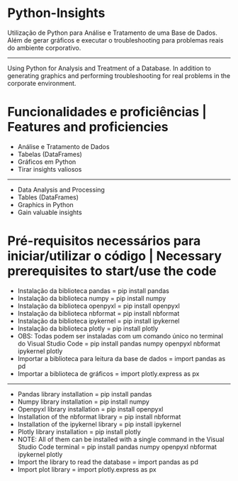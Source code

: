 # Python-Insights
Utilização de Python para Análise e Tratamento de uma Base de Dados. Além de gerar gráficos e executar o troubleshooting para problemas reais do ambiente corporativo.
______________________________________________________________________________________________________________________________________________________________________
Using Python for Analysis and Treatment of a Database. In addition to generating graphics and performing troubleshooting for real problems in the corporate environment.

# Funcionalidades e proficiências | Features and proficiencies
- Análise e Tratamento de Dados
- Tabelas (DataFrames)
- Gráficos em Python
- Tirar insights valiosos
______________________________________________________________________________________________________________________________________________________________________
- Data Analysis and Processing
- Tables (DataFrames)
- Graphics in Python
- Gain valuable insights 
# Pré-requisitos necessários para iniciar/utilizar o código | Necessary prerequisites to start/use the code
- Instalação da biblioteca pandas = pip install pandas 
- Instalação da biblioteca numpy = pip install numpy
- Instalação da biblioteca openpyxl = pip install openpyxl
- Instalação da biblioteca nbformat = pip install nbformat
- Instalação da biblioteca ipykernel = pip install ipykernel
- Instalação da biblioteca plotly = pip install plotly
- OBS: Todas podem ser instaladas com um comando único no terminal do Visual Studio Code = pip install pandas numpy openpyxl nbformat ipykernel plotly 
- Importar a biblioteca para leitura da base de dados = import pandas as pd
- Importar a biblioteca de gráficos = import plotly.express as px
______________________________________________________________________________________________________________________________________________________________________
- Pandas library installation = pip install pandas 
- Numpy library installation = pip install numpy
- Openpyxl library installation = pip install openpyxl
- Installation of the nbformat library = pip install nbformat
- Installation of the ipykernel library = pip install ipykernel
- Plotly library installation = pip install plotly
- NOTE: All of them can be installed with a single command in the Visual Studio Code terminal = pip install pandas numpy openpyxl nbformat ipykernel plotly 
- Import the library to read the database = import pandas as pd
- Import plot library = import plotly.express as px
